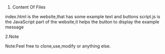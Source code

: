 
1. Content Of Files

index.html is the website,that has some example text and buttons
script.js is the JavaScript part of the website,it helps the button to display the example message

2.Note

Note:Feel free to clone,use,modify or anything else.
